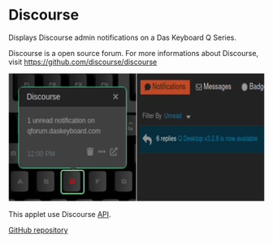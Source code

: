 # Discourse


Displays Discourse admin notifications on a Das Keyboard Q Series.

Discourse is a open source forum.
For more informations about Discourse, visit <https://github.com/discourse/discourse>

![Discourse applet on a Das Keyboard Q](assets/image.png "Das Keyboard Discourse applet")

This applet use Discourse [API](https://docs.discourse.org/).

[GitHub repository](https://github.com/matthieulapatate/daskeyboard-applet-discourse-admin)